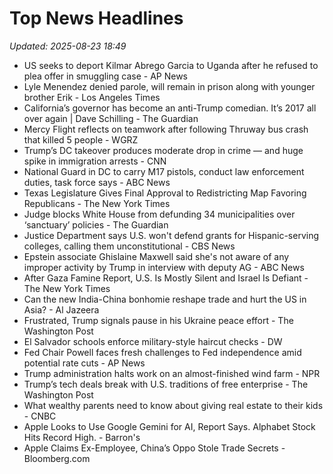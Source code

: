 # Top News Headlines

_Updated: 2025-08-23 18:49_

- US seeks to deport Kilmar Abrego Garcia to Uganda after he refused to plea offer in smuggling case - AP News
- Lyle Menendez denied parole, will remain in prison along with younger brother Erik - Los Angeles Times
- California’s governor has become an anti-Trump comedian. It’s 2017 all over again | Dave Schilling - The Guardian
- Mercy Flight reflects on teamwork after following Thruway bus crash that killed 5 people - WGRZ
- Trump’s DC takeover produces moderate drop in crime — and huge spike in immigration arrests - CNN
- National Guard in DC to carry M17 pistols, conduct law enforcement duties, task force says - ABC News
- Texas Legislature Gives Final Approval to Redistricting Map Favoring Republicans - The New York Times
- Judge blocks White House from defunding 34 municipalities over ‘sanctuary’ policies - The Guardian
- Justice Department says U.S. won't defend grants for Hispanic-serving colleges, calling them unconstitutional - CBS News
- Epstein associate Ghislaine Maxwell said she's not aware of any improper activity by Trump in interview with deputy AG - ABC News
- After Gaza Famine Report, U.S. Is Mostly Silent and Israel Is Defiant - The New York Times
- Can the new India-China bonhomie reshape trade and hurt the US in Asia? - Al Jazeera
- Frustrated, Trump signals pause in his Ukraine peace effort - The Washington Post
- El Salvador schools enforce military-style haircut checks - DW
- Fed Chair Powell faces fresh challenges to Fed independence amid potential rate cuts - AP News
- Trump administration halts work on an almost-finished wind farm - NPR
- Trump’s tech deals break with U.S. traditions of free enterprise - The Washington Post
- What wealthy parents need to know about giving real estate to their kids - CNBC
- Apple Looks to Use Google Gemini for AI, Report Says. Alphabet Stock Hits Record High. - Barron's
- Apple Claims Ex-Employee, China’s Oppo Stole Trade Secrets - Bloomberg.com